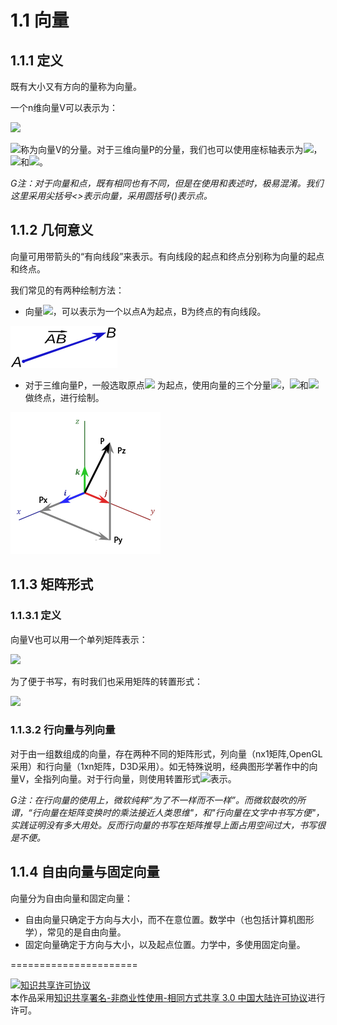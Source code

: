 # 1.1 向量

## 1.1.1 定义
既有大小又有方向的量称为向量。

一个n维向量V可以表示为：

<img src="http://latex.codecogs.com/gif.latex? V = \langle {V_1},{V_2}, \cdots ,{V_n}\rangle ">

<img src="http://latex.codecogs.com/gif.latex? {V_i} ">称为向量V的分量。对于三维向量P的分量，我们也可以使用座标轴表示为<img src="http://latex.codecogs.com/gif.latex? {P_x} ">，<img src="http://latex.codecogs.com/gif.latex? {P_y} ">和<img src="http://latex.codecogs.com/gif.latex? {P_z} ">。

*G注：对于向量和点，既有相同也有不同，但是在使用和表述时，极易混淆。我们这里采用尖括号<>表示向量，采用圆括号()表示点。*

## 1.1.2 几何意义
向量可用带箭头的“有向线段”来表示。有向线段的起点和终点分别称为向量的起点和终点。

我们常见的有两种绘制方法：

- 向量<img src="http://latex.codecogs.com/gif.latex? \overrightarrow {AB} ">，可以表示为一个以点A为起点，B为终点的有向线段。

![替代文本](pic/1-1-2.png "1-1-2.png")


- 对于三维向量P，一般选取原点<img src="http://latex.codecogs.com/gif.latex? {\left( {0,0,0} \right)} "> 为起点，使用向量的三个分量<img src="http://latex.codecogs.com/gif.latex? {P_x} ">，<img src="http://latex.codecogs.com/gif.latex? {P_y} ">和<img src="http://latex.codecogs.com/gif.latex? {P_z} ">做终点，进行绘制。

![替代文本](pic/1-1-1.png "1-1-1.png")

## 1.1.3 矩阵形式

### 1.1.3.1 定义
向量V也可以用一个单列矩阵表示：

<img src="http://latex.codecogs.com/gif.latex?V=\left[ {\begin{array}{*{20}{c}}{{V_1}}\\{{V_2}}\\ \vdots \\{{V_n}}\end{array}} \right] ">

为了便于书写，有时我们也采用矩阵的转置形式：

<img src="http://latex.codecogs.com/gif.latex?{V^T} = {\left[ {\begin{array}{*{20}{c}}{{V_1}}&{{V_2}}& \cdots &{{V_n}}\end{array}} \right]^T}">


### 1.1.3.2 行向量与列向量
对于由一组数组成的向量，存在两种不同的矩阵形式，列向量（nx1矩阵,OpenGL采用）和行向量（1xn矩阵，D3D采用）。如无特殊说明，经典图形学著作中的向量V，全指列向量。对于行向量，则使用转置形式<img src="https://latex.codecogs.com/gif.latex?{V^T}" />表示。

*G注：在行向量的使用上，微软纯粹“为了不一样而不一样”。而微软鼓吹的所谓，“行向量在矩阵变换时的乘法接近人类思维"，和"行向量在文字中书写方便"，实践证明没有多大用处。反而行向量的书写在矩阵推导上面占用空间过大，书写很是不便。*

## 1.1.4 自由向量与固定向量
向量分为自由向量和固定向量：

- 自由向量只确定于方向与大小，而不在意位置。数学中（也包括计算机图形学），常见的是自由向量。
- 固定向量确定于方向与大小，以及起点位置。力学中，多使用固定向量。

======================

<a rel="license" href="http://creativecommons.org/licenses/by-nc-sa/3.0/cn/"><img alt="知识共享许可协议" style="border-width:0" src="https://i.creativecommons.org/l/by-nc-sa/3.0/cn/88x31.png" /></a><br />本作品采用<a rel="license" href="http://creativecommons.org/licenses/by-nc-sa/3.0/cn/">知识共享署名-非商业性使用-相同方式共享 3.0 中国大陆许可协议</a>进行许可。
